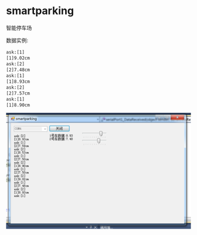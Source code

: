 # smartparking
智能停车场

数据实例:

    ask:[1]
    [1]9.02cm
    ask:[2]
    [2]7.48cm
    ask:[1]
    [1]8.93cm
    ask:[2]
    [2]7.57cm
    ask:[1]
    [1]8.90cm
![](https://github.com/ypwhs/smartparking/blob/master/screen1.png)
